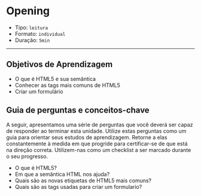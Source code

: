 # Opening

- Tipo: `leitura`
- Formato: `individual`
- Duração: `5min`

***

## Objetivos de Aprendizagem

- O que é HTML5 e sua semântica
- Conhecer as tags mais comuns de HTML5
- Criar um formulário

## Guia de perguntas e conceitos-chave

A seguir, apresentamos uma série de perguntas que você deverá ser capaz de
responder ao terminar esta unidade. Utilize estas perguntas como um guia para
orientar seus estudos de aprendizagem. Retorne a elas constantemente à medida em
que progride para certificar-se de que está na direção correta. Utilizem-nas
como um checklist a ser marcado durante o seu progresso.

- O que é HTML5?
- Em que a semântica HTML nos ajuda?
- Quais são as novas etiquetas de HTML5 mais comuns?
- Quais são as tags usadas para criar um formulario?